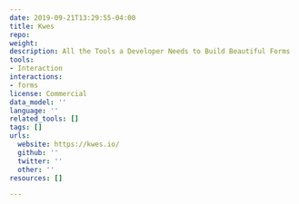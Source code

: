 ```yaml
---
date: 2019-09-21T13:29:55-04:00
title: Kwes
repo: 
weight: 
description: All the Tools a Developer Needs to Build Beautiful Forms
tools:
- Interaction
interactions:
- forms
license: Commercial
data_model: ''
language: ''
related_tools: []
tags: []
urls:
  website: https://kwes.io/
  github: ''
  twitter: ''
  other: ''
resources: []

---
```

